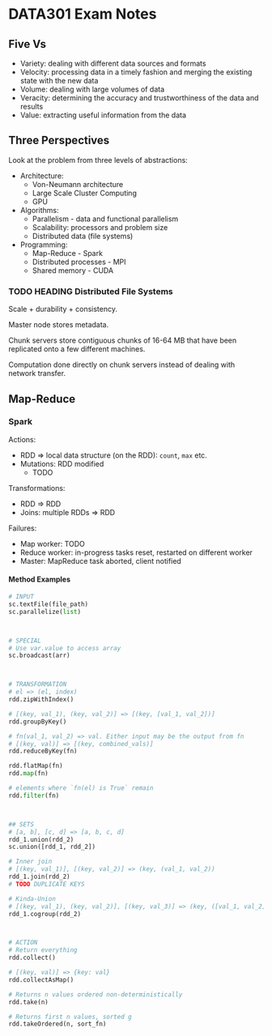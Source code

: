 # DATA301 Exam Notes

## Five Vs

- Variety: dealing with different data sources and formats
- Velocity: processing data in a timely fashion and merging the existing state with the new data
- Volume: dealing with large volumes of data
- Veracity: determining the accuracy and trustworthiness of the data and results
- Value: extracting useful information from the data

## Three Perspectives

Look at the problem from three levels of abstractions:

- Architecture:
  - Von-Neumann architecture
  - Large Scale Cluster Computing
  - GPU
- Algorithms:
  - Parallelism - data and functional parallelism
  - Scalability: processors and problem size
  - Distributed data (file systems)
- Programming:
  - Map-Reduce - Spark
  - Distributed processes - MPI
  - Shared memory - CUDA

### TODO HEADING Distributed File Systems

Scale + durability + consistency.

Master node stores metadata.

Chunk servers store contiguous chunks of 16-64 MB that have been replicated onto a few different machines.

Computation done directly on chunk servers instead of dealing with network transfer.

## Map-Reduce

### Spark

Actions:

- RDD => local data structure (on the RDD): `count`, `max` etc.
- Mutations: RDD modified
  - TODO

Transformations:

- RDD => RDD
- Joins: multiple RDDs => RDD

Failures:

- Map worker: TODO
- Reduce worker: in-progress tasks reset, restarted on different worker
- Master: MapReduce task aborted, client notified

#### Method Examples

```python
# INPUT
sc.textFile(file_path)
sc.parallelize(list)



# SPECIAL
# Use var.value to access array
sc.broadcast(arr)



# TRANSFORMATION
# el => (el, index)
rdd.zipWithIndex()

# [(key, val_1), (key, val_2)] => [(key, [val_1, val_2])]
rdd.groupByKey()

# fn(val_1, val_2) => val. Either input may be the output from fn
# [(key, val)] => [(key, combined_vals)]
rdd.reduceByKey(fn)

rdd.flatMap(fn)
rdd.map(fn)

# elements where `fn(el) is True` remain
rdd.filter(fn)



## SETS
# [a, b], [c, d] => [a, b, c, d]
rdd_1.union(rdd_2)
sc.union([rdd_1, rdd_2])

# Inner join
# [(key, val_1)], [(key, val_2)] => (key, (val_1, val_2))
rdd_1.join(rdd_2)
# TODO DUPLICATE KEYS

# Kinda-Union
# [(key, val_1), (key, val_2)], [(key, val_3)] => (key, ([val_1, val_2], [val_3])
rdd_1.cogroup(rdd_2)



# ACTION
# Return everything
rdd.collect()

# [(key, val)] => {key: val}
rdd.collectAsMap()

# Returns n values ordered non-deterministically
rdd.take(n)

# Returns first n values, sorted g
rdd.takeOrdered(n, sort_fn)
```
